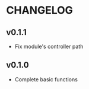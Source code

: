CHANGELOG
=========

## v0.1.1

- Fix module's controller path

## v0.1.0

- Complete basic functions
